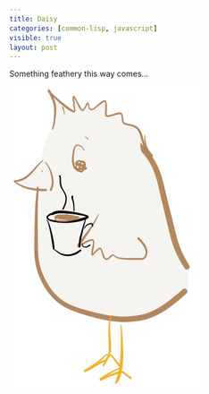 ```yaml
---
title: Daisy
categories: [common-lisp, javascript]
visible: true
layout: post
---
```


Something feathery this way comes...


![](/images/daisy_master_coffee.png)


